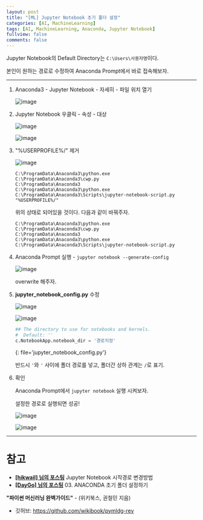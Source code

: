```yaml
---
layout: post
title: "[ML] Jupyter Notebook 초기 폴더 설정"
categories: [AI, MachineLearning]
tags: [AI, MachineLearning, Anaconda, Jupyter Notebook]
fullview: false
comments: false
---
```


Jupyter Notebook의 Default Directory는 `C:\Users\사용자명`이다.

본인이 원하는 경로로 수정하여 Anaconda Prompt에서 바로 접속해보자.

---

1. Anaconda3 - Jupyter Notebook - 자세히 - 파일 위치 열기

    ![image](https://user-images.githubusercontent.com/84369912/129637348-0a9cccd4-8ac4-478d-846a-db2713859b5d.png)

2. Jupyter Notebook 우클릭 - 속성 - 대상

    ![image](https://user-images.githubusercontent.com/84369912/129637405-7e8efc89-c8df-4dd6-9099-c2d1c0f999b9.png)

    ![image](https://user-images.githubusercontent.com/84369912/129637475-099fa51e-cb97-4e6f-87ec-4d4fb3768588.png)

3. "%USERPROFILE%/" 제거

    ![image](https://user-images.githubusercontent.com/84369912/129637556-018d9a17-22f9-477d-bd30-b075311e6ceb.png)

    ```
    C:\ProgramData\Anaconda3\python.exe 
    C:\ProgramData\Anaconda3\cwp.py 
    C:\ProgramData\Anaconda3 
    C:\ProgramData\Anaconda3\python.exe 
    C:\ProgramData\Anaconda3\Scripts\jupyter-notebook-script.py "%USERPROFILE%/"
    ```

    위의 상태로 되어있을 것이다. 다음과 같이 바꿔주자.

    ```
    C:\ProgramData\Anaconda3\python.exe 
    C:\ProgramData\Anaconda3\cwp.py 
    C:\ProgramData\Anaconda3 
    C:\ProgramData\Anaconda3\python.exe 
    C:\ProgramData\Anaconda3\Scripts\jupyter-notebook-script.py
    ```

4. Anaconda Prompt 실행 - `jupyter notebook --generate-config`

    ![image](https://user-images.githubusercontent.com/84369912/129637764-075525aa-fd5f-4aed-9277-84e179530892.png)

    overwrite 해주자.

5. **jupyter_notebook_config.py** 수정

    ![image](https://user-images.githubusercontent.com/84369912/129637987-24fa316e-a470-4bdd-bb7e-d696fbe41b4e.png)

    ![image](https://user-images.githubusercontent.com/84369912/129638152-c369d7d3-1b63-4d08-bad5-d0d8a79fc0e9.png)

    ```python
    ## The directory to use for notebooks and kernels.
    #  Default: ''
    c.NotebookApp.notebook_dir = '경로지정'
    ```
    {: file='jupyter_notebook_config.py'}

    반드시 `'`와 `'` 사이에 폴더 경로를 넣고, 폴더간 상하 관계는 `/`로 표기.

6. 확인

    Anaconda Prompt에서 `jupyter notebook` 실행 시켜보자.

    설정한 경로로 실행되면 성공!

    ![image](https://user-images.githubusercontent.com/84369912/129638391-dd5b124b-305f-463e-b521-92c0b303fbc4.png)

    ![image](https://user-images.githubusercontent.com/84369912/129638418-8a9f75ea-8d1c-4729-ae43-557d300446ff.png)

---

# 참고

+ **[[hikwail] 님의 포스팅](https://hikwail.tistory.com/8 "Jupyter Notebook 시작경로 변경방법")** Jupyter Notebook 시작경로 변경방법
+ **[[DayGo] 님의 포스팅](https://vividmango.tistory.com/168 "03. ANACONDA 초기 폴더 설정하기")** 03. ANACONDA 초기 폴더 설정하기

**"파이썬 머신러닝 완벽가이드"** - (위키북스, 권철민 지음)

- 깃허브: <https://github.com/wikibook/pymldg-rev>